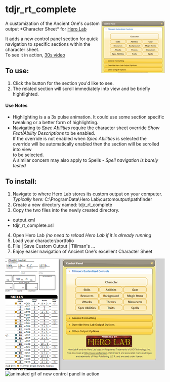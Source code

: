 # tdjr_rt_complete  
<img src="https://github.com/tillmanjr/tdjr_rt_complete/raw/master/tdjr_rt_complete_mini.png" align="right" />  
A customization of the Ancient One's custom output *Character Sheet* for <a href="http://www.wolflair.com/index.php?context=hero_lab">Hero Lab</a>  
  
It adds a new control panel section for quick navigation to specific sections within the character sheet.  
To see it in action, <a href="https://github.com/tillmanjr/tdjr_rt_complete/raw/master/tdjr_rt_complete_vid.mp4">30s video</a>
  
## To use:
1. Click the button for the section you'd like to see.  
2. The related section will scroll immediately into view and be briefly hightlighted.  

#### Use Notes   
* Highlighting is a a 3s pulse animation. It could use some section specific tweaking or a better form of highlighting.
* Navigating to *Spec Abilities* require the character sheet override *Show Feat/Ability Descriptions* to be enabled.  
   If the override is not enabled when *Spec Abilities* is selected the override will be automatically enabled then the section will be scrolled into view  	
 to be selected.  
A similar concern may also apply to Spells - *Spell navigation is barely tested*

## To install:
1. Navigate to where Hero Lab stores its custom output on your computer.
_Typically here:_ C:\ProgramData\Hero Lab\customoutput\pathfinder  
2. Create a new directory named: tdjr_rt_complete  
3. Copy the two files into the newly created directory.  
* output.xml
* tdjr_rt_complete.xsl
4. Open Hero Lab _(no need to reload Hero Lab if it is already running_  
5. Load your character/portfolio  
6. File | Save Custom Output | Tillman's ...
7. Enjoy easier navigation of Ancient One's excellent Character Sheet
  
  
![screenshot of new control panel](
        https://github.com/tillmanjr/tdjr_rt_complete/raw/master/tdjr_rt_complete_screenshot.png
      )
![animated gif of new control panel in action](
        https://github.com/tillmanjr/tdjr_rt_complete/raw/master/tdjr_rt_complete_see_it_in_action.gif
        )
      

